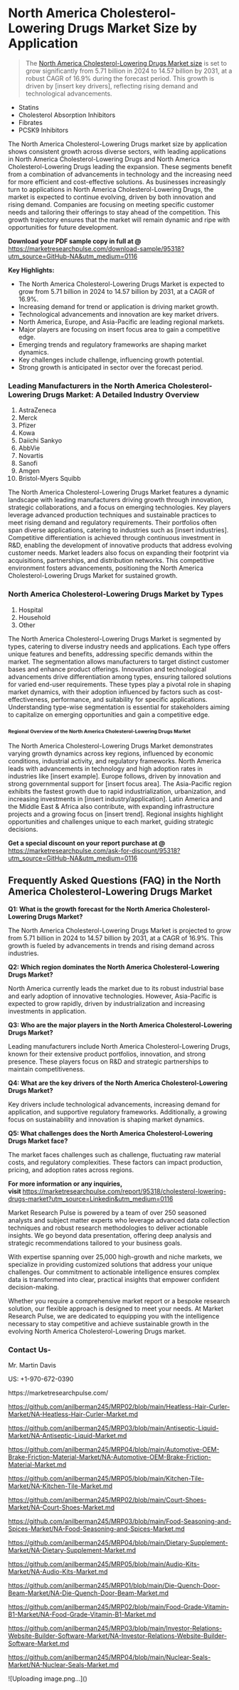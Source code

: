 <h1>North America Cholesterol-Lowering Drugs Market&nbsp;Size by Application</h1><blockquote><p>The <a href="https://marketresearchpulse.com/download-sample/95318?utm_source=GitHub-NA&amp;utm_medium=0116">North America Cholesterol-Lowering Drugs Market size</a> is set to grow significantly from 5.71 billion in 2024 to 14.57 billion by 2031, at a robust CAGR of 16.9% during the forecast period. This growth is driven by [insert key drivers], reflecting rising demand and technological advancements.</p></blockquote><ul><li>Statins<li> Cholesterol Absorption Inhibitors<li> Fibrates<li> PCSK9 Inhibitors</li></ul><p>The North America Cholesterol-Lowering Drugs market size by application shows consistent growth across diverse sectors, with leading applications in North America Cholesterol-Lowering Drugs and North America Cholesterol-Lowering Drugs leading the expansion. These segments benefit from a combination of advancements in technology and the increasing need for more efficient and cost-effective solutions. As businesses increasingly turn to applications in North America Cholesterol-Lowering Drugs, the market is expected to continue evolving, driven by both innovation and rising demand. Companies are focusing on meeting specific customer needs and tailoring their offerings to stay ahead of the competition. This growth trajectory ensures that the market will remain dynamic and ripe with opportunities for future development.</p><p><strong>Download your PDF sample copy in full at @ </strong><a href="https://marketresearchpulse.com/download-sample/95318?utm_source=GitHub-NA&amp;utm_medium=0116">https://marketresearchpulse.com/download-sample/95318?utm_source=GitHub-NA&amp;utm_medium=0116</a></p><p><strong>Key Highlights: </strong></p><ul><li>The North America Cholesterol-Lowering Drugs Market is expected to grow from 5.71 billion in 2024 to 14.57 billion by 2031, at a CAGR of 16.9%.</li><li>Increasing demand for trend or application is driving market growth.</li><li>Technological advancements and innovation are key market drivers.</li><li>North America, Europe, and Asia-Pacific are leading regional markets.</li><li>Major players are focusing on insert focus area to gain a competitive edge.</li><li>Emerging trends and regulatory frameworks are shaping market dynamics.</li><li>Key challenges include challenge, influencing growth potential.</li><li>Strong growth is anticipated in sector over the forecast period.</li></ul><h3>Leading Manufacturers in the North America Cholesterol-Lowering Drugs Market: A Detailed Industry Overview</h3><ol><li>AstraZeneca</li><li>Merck</li><li>Pfizer</li><li>Kowa</li><li>Daiichi Sankyo</li><li>AbbVie</li><li>Novartis</li><li>Sanofi</li><li>Amgen</li><li>Bristol-Myers Squibb</li></ol><div class="flex max-w-full flex-col flex-grow"><div class="min-h-8 text-message flex w-full flex-col items-end gap-2 whitespace-normal break-words [.text-message+&amp;]:mt-5" dir="auto" data-message-author-role="assistant" data-message-id="fd8432e4-4910-450d-b182-61b7bfb0a01f" data-message-model-slug="gpt-4o"><div class="flex w-full flex-col gap-1 empty:hidden first:pt-[3px]"><div class="markdown prose w-full break-words dark:prose-invert light"><p>The North America Cholesterol-Lowering Drugs Market features a dynamic landscape with leading manufacturers driving growth through innovation, strategic collaborations, and a focus on emerging technologies. Key players leverage advanced production techniques and sustainable practices to meet rising demand and regulatory requirements. Their portfolios often span diverse applications, catering to industries such as [insert industries]. Competitive differentiation is achieved through continuous investment in R&amp;D, enabling the development of innovative products that address evolving customer needs. Market leaders also focus on expanding their footprint via acquisitions, partnerships, and distribution networks. This competitive environment fosters advancements, positioning the North America Cholesterol-Lowering Drugs Market for sustained growth.</p></div></div></div></div><h3>North America Cholesterol-Lowering Drugs Market by Types</h3><ol><li>Hospital<li> Household<li> Other</li></ol><div class="flex max-w-full flex-col flex-grow"><div class="min-h-8 text-message flex w-full flex-col items-end gap-2 whitespace-normal break-words [.text-message+&amp;]:mt-5" dir="auto" data-message-author-role="assistant" data-message-id="084470be-0bb7-4664-bddf-5156b4f41249" data-message-model-slug="gpt-4o-mini"><div class="flex w-full flex-col gap-1 empty:hidden first:pt-[3px]"><div class="markdown prose w-full break-words dark:prose-invert light"><p>The North America Cholesterol-Lowering Drugs Market is segmented by types, catering to diverse industry needs and applications. Each type offers unique features and benefits, addressing specific demands within the market. The segmentation allows manufacturers to target distinct customer bases and enhance product offerings. Innovation and technological advancements drive differentiation among types, ensuring tailored solutions for varied end-user requirements. These types play a pivotal role in shaping market dynamics, with their adoption influenced by factors such as cost-effectiveness, performance, and suitability for specific applications. Understanding type-wise segmentation is essential for stakeholders aiming to capitalize on emerging opportunities and gain a competitive edge.</p></div></div></div></div><h3><span style="font-size: 11px;">Regional Overview of the North America Cholesterol-Lowering Drugs Market</span></h3><div class="flex max-w-full flex-col flex-grow"><div class="min-h-8 text-message flex w-full flex-col items-end gap-2 whitespace-normal break-words [.text-message+&amp;]:mt-5" dir="auto" data-message-author-role="assistant" data-message-id="e9038762-ce64-4e30-91c9-9bd413514231" data-message-model-slug="gpt-4o-mini"><div class="flex w-full flex-col gap-1 empty:hidden first:pt-[3px]"><div class="markdown prose w-full break-words dark:prose-invert light"><p>The North America Cholesterol-Lowering Drugs Market demonstrates varying growth dynamics across key regions, influenced by economic conditions, industrial activity, and regulatory frameworks. North America leads with advancements in technology and high adoption rates in industries like [insert example]. Europe follows, driven by innovation and strong governmental support for [insert focus area]. The Asia-Pacific region exhibits the fastest growth due to rapid industrialization, urbanization, and increasing investments in [insert industry/application]. Latin America and the Middle East &amp; Africa also contribute, with expanding infrastructure projects and a growing focus on [insert trend]. Regional insights highlight opportunities and challenges unique to each market, guiding strategic decisions.</p></div></div></div></div><p><strong>Get a special discount on your report purchase at @ </strong><a href="https://marketresearchpulse.com/ask-for-discount/95318?utm_source=GitHub-NA&amp;utm_medium=0116">https://marketresearchpulse.com/ask-for-discount/95318?utm_source=GitHub-NA&amp;utm_medium=0116</a></p><h2>Frequently Asked Questions (FAQ) in the North America Cholesterol-Lowering Drugs Market</h2><p><strong>Q1: What is the growth forecast for the North America Cholesterol-Lowering Drugs Market?</strong></p><p>The North America Cholesterol-Lowering Drugs Market is projected to grow from 5.71 billion in 2024 to 14.57 billion by 2031, at a CAGR of 16.9%. This growth is fueled by advancements in trends and rising demand across industries.</p><p><strong>Q2: Which region dominates the North America Cholesterol-Lowering Drugs Market?</strong></p><p>North America currently leads the market due to its robust industrial base and early adoption of innovative technologies. However, Asia-Pacific is expected to grow rapidly, driven by industrialization and increasing investments in application.</p><p><strong>Q3: Who are the major players in the North America Cholesterol-Lowering Drugs Market?</strong></p><p>Leading manufacturers include North America Cholesterol-Lowering Drugs, known for their extensive product portfolios, innovation, and strong presence. These players focus on R&amp;D and strategic partnerships to maintain competitiveness.</p><p><strong>Q4: What are the key drivers of the North America Cholesterol-Lowering Drugs Market?</strong></p><p>Key drivers include technological advancements, increasing demand for application, and supportive regulatory frameworks. Additionally, a growing focus on sustainability and innovation is shaping market dynamics.</p><p><strong>Q5: What challenges does the North America Cholesterol-Lowering Drugs Market face?</strong></p><p>The market faces challenges such as challenge, fluctuating raw material costs, and regulatory complexities. These factors can impact production, pricing, and adoption rates across regions.</p><p><strong>For more information or any inquiries, visit&nbsp;</strong><a href="https://marketresearchpulse.com/report/95318/cholesterol-lowering-drugs-market?utm_source=Linkedin&utm_medium=0116">https://marketresearchpulse.com/report/95318/cholesterol-lowering-drugs-market?utm_source=Linkedin&utm_medium=0116</a></p><p>Market Research Pulse is powered by a team of over 250 seasoned analysts and subject matter experts who leverage advanced data collection techniques and robust research methodologies to deliver actionable insights. We go beyond data presentation, offering deep analysis and strategic recommendations tailored to your business goals.</p><p>With expertise spanning over 25,000 high-growth and niche markets, we specialize in providing customized solutions that address your unique challenges. Our commitment to actionable intelligence ensures complex data is transformed into clear, practical insights that empower confident decision-making.</p><p>Whether you require a comprehensive market report or a bespoke research solution, our flexible approach is designed to meet your needs. At Market Research Pulse, we are dedicated to equipping you with the intelligence necessary to stay competitive and achieve sustainable growth in the evolving North America Cholesterol-Lowering Drugs market.</p><h3><strong>Contact Us-</strong></h3><p>Mr. Martin Davis</p><p>US: +1-970-672-0390</p><p>https://marketresearchpulse.com/</p><p><a href="https://github.com/anilberman245/MRP02/blob/main/Heatless-Hair-Curler-Market/NA-Heatless-Hair-Curler-Market.md">https://github.com/anilberman245/MRP02/blob/main/Heatless-Hair-Curler-Market/NA-Heatless-Hair-Curler-Market.md</a></p><p><a href="https://github.com/anilberman245/MRP03/blob/main/Antiseptic-Liquid-Market/NA-Antiseptic-Liquid-Market.md">https://github.com/anilberman245/MRP03/blob/main/Antiseptic-Liquid-Market/NA-Antiseptic-Liquid-Market.md</a></p><p><a href="https://github.com/anilberman245/MRP04/blob/main/Automotive-OEM-Brake-Friction-Material-Market/NA-Automotive-OEM-Brake-Friction-Material-Market.md">https://github.com/anilberman245/MRP04/blob/main/Automotive-OEM-Brake-Friction-Material-Market/NA-Automotive-OEM-Brake-Friction-Material-Market.md</a></p><p><a href="https://github.com/anilberman245/MRP05/blob/main/Kitchen-Tile-Market/NA-Kitchen-Tile-Market.md">https://github.com/anilberman245/MRP05/blob/main/Kitchen-Tile-Market/NA-Kitchen-Tile-Market.md</a></p><p><a href="https://github.com/anilberman245/MRP02/blob/main/Court-Shoes-Market/NA-Court-Shoes-Market.md">https://github.com/anilberman245/MRP02/blob/main/Court-Shoes-Market/NA-Court-Shoes-Market.md</a></p><p><a href="https://github.com/anilberman245/MRP03/blob/main/Food-Seasoning-and-Spices-Market/NA-Food-Seasoning-and-Spices-Market.md">https://github.com/anilberman245/MRP03/blob/main/Food-Seasoning-and-Spices-Market/NA-Food-Seasoning-and-Spices-Market.md</a></p><p><a href="https://github.com/anilberman245/MRP04/blob/main/Dietary-Supplement-Market/NA-Dietary-Supplement-Market.md">https://github.com/anilberman245/MRP04/blob/main/Dietary-Supplement-Market/NA-Dietary-Supplement-Market.md</a></p><p><a href="https://github.com/anilberman245/MRP05/blob/main/Audio-Kits-Market/NA-Audio-Kits-Market.md">https://github.com/anilberman245/MRP05/blob/main/Audio-Kits-Market/NA-Audio-Kits-Market.md</a></p><p><a href="https://github.com/anilberman245/MRP01/blob/main/Die-Quench-Door-Beam-Market/NA-Die-Quench-Door-Beam-Market.md">https://github.com/anilberman245/MRP01/blob/main/Die-Quench-Door-Beam-Market/NA-Die-Quench-Door-Beam-Market.md</a></p><p><a href="https://github.com/anilberman245/MRP02/blob/main/Food-Grade-Vitamin-B1-Market/NA-Food-Grade-Vitamin-B1-Market.md">https://github.com/anilberman245/MRP02/blob/main/Food-Grade-Vitamin-B1-Market/NA-Food-Grade-Vitamin-B1-Market.md</a></p><p><a href="https://github.com/anilberman245/MRP03/blob/main/Investor-Relations-Website-Builder-Software-Market/NA-Investor-Relations-Website-Builder-Software-Market.md">https://github.com/anilberman245/MRP03/blob/main/Investor-Relations-Website-Builder-Software-Market/NA-Investor-Relations-Website-Builder-Software-Market.md</a></p><p><a href="https://github.com/anilberman245/MRP04/blob/main/Nuclear-Seals-Market/NA-Nuclear-Seals-Market.md">https://github.com/anilberman245/MRP04/blob/main/Nuclear-Seals-Market/NA-Nuclear-Seals-Market.md</a></p>
![Uploading image.png…]()
